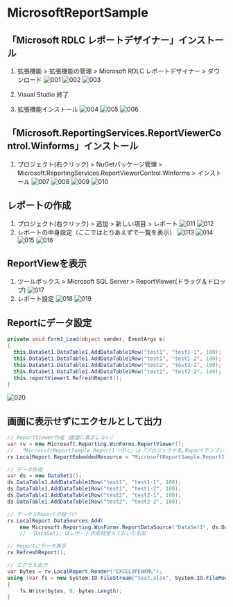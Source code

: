 # MicrosoftReportSample

## 「Microsoft RDLC レポートデザイナー」インストール

1. 拡張機能 > 拡張機能の管理 > Microsoft RDLC レポートデザイナー > ダウンロード
![001](https://user-images.githubusercontent.com/58506797/72318717-5bdce980-36e0-11ea-935b-6e0e5473e588.png)
![002](https://user-images.githubusercontent.com/58506797/72318877-dc034f00-36e0-11ea-8f66-4d091edc44e1.png)
![003](https://user-images.githubusercontent.com/58506797/72318994-343a5100-36e1-11ea-8e9e-944b98734cd1.png)

1. Visual Studio 終了

1. 拡張機能インストール
![004](https://user-images.githubusercontent.com/58506797/72319079-88ddcc00-36e1-11ea-9bdd-f2dd7d840127.png)
![005](https://user-images.githubusercontent.com/58506797/72319118-a9a62180-36e1-11ea-8a45-fb99c424047a.png)
![006](https://user-images.githubusercontent.com/58506797/72319117-a90d8b00-36e1-11ea-8207-8bbf88b91af2.png)

## 「Microsoft.ReportingServices.ReportViewerControl.Winforms」インストール
1. プロジェクト(右クリック) > NuGetパッケージ管理 > Microsoft.ReportingServices.ReportViewerControl.Winforms > インストール
![007](https://user-images.githubusercontent.com/58506797/72319902-c9d6e000-36e3-11ea-8df2-3c5c85b4b048.png)
![008](https://user-images.githubusercontent.com/58506797/72319907-cc393a00-36e3-11ea-976a-ac7306a55918.png)
![009](https://user-images.githubusercontent.com/58506797/72320888-ebd16200-36e5-11ea-8a38-a9c32919dfc1.png)
![010](https://user-images.githubusercontent.com/58506797/72320891-ee33bc00-36e5-11ea-8a18-0f3cd5f10224.png)

## レポートの作成
1. プロジェクト(右クリック) > 追加 > 新しい項目 > レポート
![011](https://user-images.githubusercontent.com/58506797/72322972-f93d1b00-36ea-11ea-89cf-f1dc9c21a4b1.png)
![012](https://user-images.githubusercontent.com/58506797/72322974-f93d1b00-36ea-11ea-8d41-1b1fb502df89.png)
2. レポートの中身設定（ここではとりあえずで一覧を表示）
![013](https://user-images.githubusercontent.com/58506797/72322975-f9d5b180-36ea-11ea-862a-ebe58a6f5cf3.png)
![014](https://user-images.githubusercontent.com/58506797/72323506-42419f00-36ec-11ea-8b7a-cdc40216fe06.png)
![015](https://user-images.githubusercontent.com/58506797/72322977-f9d5b180-36ea-11ea-86a2-4bfa260a096b.png)
![016](https://user-images.githubusercontent.com/58506797/72322971-f93d1b00-36ea-11ea-9435-74f5e6ec32dd.png)

## ReportViewを表示
1. ツールボックス > Microsoft SQL Server > ReportViewer(ドラッグ＆ドロップ)
![017](https://user-images.githubusercontent.com/58506797/72323862-09ee9080-36ed-11ea-9007-b3d00f947ef5.png)
2. レポート設定
![018](https://user-images.githubusercontent.com/58506797/72323863-0a872700-36ed-11ea-9a7c-19c58d99c297.png)
![019](https://user-images.githubusercontent.com/58506797/72323861-09ee9080-36ed-11ea-8a7c-71bce22e15fe.png)

## Reportにデータ設定

```C#
private void Form1_Load(object sender, EventArgs e)
{
  this.DataSet1.DataTable1.AddDataTable1Row("test1", "test1-1", 100);
  this.DataSet1.DataTable1.AddDataTable1Row("test1", "test1-2", 100);
  this.DataSet1.DataTable1.AddDataTable1Row("test2", "test2-1", 100);
  this.DataSet1.DataTable1.AddDataTable1Row("test2", "test2-2", 100);
  this.reportViewer1.RefreshReport();
}
```
![020](https://user-images.githubusercontent.com/58506797/72324288-ec6df680-36ed-11ea-8505-ef79b8564787.png)

## 画面に表示せずにエクセルとして出力
```C#
// ReportViewer作成（画面に表示しない）
var rv = new Microsoft.Reporting.WinForms.ReportViewer();
//  「MicrosoftReportSample.Report1.rdlc」は「プロジェクト名.Reportテンプレートファイル名」
rv.LocalReport.ReportEmbeddedResource = "MicrosoftReportSample.Report1.rdlc";

// データ作成
var ds = new DataSet1();
ds.DataTable1.AddDataTable1Row("test1", "test1-1", 100);
ds.DataTable1.AddDataTable1Row("test1", "test1-2", 100);
ds.DataTable1.AddDataTable1Row("test2", "test2-1", 100);
ds.DataTable1.AddDataTable1Row("test2", "test2-2", 100);

// データとReportの紐づけ
rv.LocalReport.DataSources.Add(
    new Microsoft.Reporting.WinForms.ReportDataSource("DataSet1", ds.DataTable1.Copy()));
    // 「DataSet1」はレポート作成時覚えておいた名前

// Reportにデータ表示
rv.RefreshReport();

// エクセル出力
var bytes = rv.LocalReport.Render("EXCELOPENXML");
using (var fs = new System.IO.FileStream("test.xlsx", System.IO.FileMode.Create)) // exeと同階層にファイルを出力
{
    fs.Write(bytes, 0, bytes.Length);
}
```
